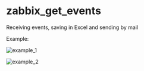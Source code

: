 # zabbix_get_events
Receiving events, saving in Excel and sending by mail

Example:

![example_1](https://cloud.githubusercontent.com/assets/12140221/23900755/f4cc065a-08ec-11e7-9e1e-9e748eda2aba.PNG)

![example_2](https://cloud.githubusercontent.com/assets/12140221/23900777/021b5806-08ed-11e7-8c60-7de7842313bc.PNG)
